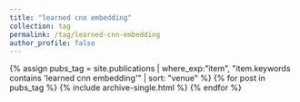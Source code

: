 ```yaml
---
title: "learned cnn embedding"
collection: tag
permalink: /tag/learned-cnn-embedding
author_profile: false
---
```

{% assign pubs_tag = site.publications | where_exp:"item", "item.keywords contains 'learned cnn embedding'" | sort: "venue" %}
{% for post in pubs_tag %}
  {% include archive-single.html %}
{% endfor %}